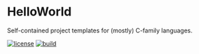 # HelloWorld
Self-contained project templates for (mostly) C-family languages.

[![license](https://img.shields.io/github/license/auneri/HelloWorld.svg)](https://github.com/auneri/HelloWorld/blob/master/LICENSE.md)
[![build](https://img.shields.io/travis/auneri/HelloWorld.svg)](https://travis-ci.org/auneri/HelloWorld)
